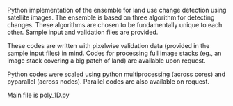 Python implementation of the ensemble for land use change detection using  satellite images. The ensemble is based on three algorithm for detecting changes. These algorithms are chosen to be fundamentally unique to each other. Sample input and validation files are provided. 

These codes are written with pixelwise validation data (provided in the sample input files) in mind. Codes for processing full image stacks (eg., an image stack covering a big patch of land) are available upon request. 

Python codes were scaled using python multiprocessing (across cores) and pyparallel (across nodes). Parallel codes are also available on request.
 
Main file is poly\_1D.py
